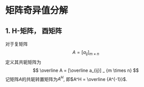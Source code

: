 # 矩阵奇异值分解

## 1. H-矩阵， 酉矩阵
对于复矩阵
$$
A = [a_{ij}] _ {m \times n}
$$
定义其共轭矩阵为 
$$
\overline A = [\overline a_{ij}] _ {m \times n}
$$
记矩阵$A$的共轭转置矩阵为$A^H$, 即$A^H = \overline {A^{-1}}$.

